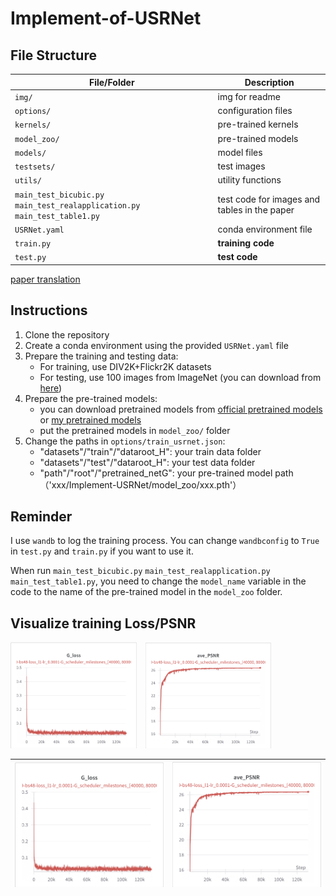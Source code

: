 # Implement-of-USRNet

## File Structure

| File/Folder | Description |
| --- | --- |
| `img/` | img for readme |
| `options/` | configuration files |
| `kernels/` | pre-trained kernels |
| `model_zoo/` | pre-trained models |
| `models/` | model files |
| `testsets/` | test images |
| `utils/` | utility functions |
| `main_test_bicubic.py` `main_test_realapplication.py` `main_test_table1.py` | test code for images and tables in the paper |
| `USRNet.yaml` | conda environment file |
| `train.py` | **training code** |
| `test.py` | **test code** |

[paper translation](USRNet.pdf)

## Instructions

1. Clone the repository
2. Create a conda environment using the provided `USRNet.yaml` file
3. Prepare the training and testing data:
    - For training, use DIV2K+Flickr2K datasets
    - For testing, use 100 images from ImageNet (you can download from [here](https://drive.google.com/drive/folders/1J4r24ZWWJ6uNqPoIUeowp2Y5zanEnB1M?usp=share_link))
4. Prepare the pre-trained models:
    - you can download pretrained models from [official pretrained models](https://drive.google.com/file/d/1qz8aaYOAMhoKn07VppFjRsDflYpxeVmz/view?usp=sharing) or [my pretrained models](https://drive.google.com/file/d/1xK3XqS-47ovgnr3HdoCAwOHblGypAH6Q/view?usp=share_link)
    - put the pretrained models in `model_zoo/` folder
4. Change the paths in `options/train_usrnet.json`:
    - "datasets"/"train"/"dataroot_H": your train data folder
    - "datasets"/"test"/"dataroot_H":  your test data folder
    - "path"/"root"/"pretrained_netG": your pre-trained model path（'xxx/Implement-USRNet/model_zoo/xxx.pth'）

## Reminder

I use `wandb` to log the training process. You can change `wandbconfig` to `True` in `test.py` and `train.py` if you want to use it.

When run `main_test_bicubic.py` `main_test_realapplication.py` `main_test_table1.py`, you need to change the `model_name` variable in the code to the name of the pre-trained model in the `model_zoo` folder.

## Visualize training Loss/PSNR

<img src="./img/loss.png" width="40%" style="display:inline-block; margin-right:10px;">
<img src="./img/psnr.png" width="40%" style="display:inline-block; margin-right:10px;">

| ![Image 1](./img/loss.png) | ![Image 2](./img/psnr.png) |
|-----------------------|-----------------------|
